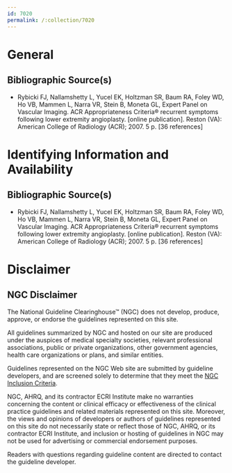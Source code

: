 ```yaml
---
id: 7020
permalink: /:collection/7020
---
```


# General

## Bibliographic Source(s)

- Rybicki FJ, Nallamshetty L, Yucel EK, Holtzman SR, Baum RA, Foley WD, Ho VB, Mammen L, Narra VR, Stein B, Moneta GL, Expert Panel on Vascular Imaging. ACR Appropriateness Criteria® recurrent symptoms following lower extremity angioplasty. [online publication]. Reston (VA): American College of Radiology (ACR); 2007. 5 p. [36 references]

# Identifying Information and Availability

## Bibliographic Source(s)

- Rybicki FJ, Nallamshetty L, Yucel EK, Holtzman SR, Baum RA, Foley WD, Ho VB, Mammen L, Narra VR, Stein B, Moneta GL, Expert Panel on Vascular Imaging. ACR Appropriateness Criteria® recurrent symptoms following lower extremity angioplasty. [online publication]. Reston (VA): American College of Radiology (ACR); 2007. 5 p. [36 references]

# Disclaimer

## NGC Disclaimer

The National Guideline Clearinghouse™ (NGC) does not develop, produce, approve, or endorse the guidelines represented on this site.

All guidelines summarized by NGC and hosted on our site are produced under the auspices of medical specialty societies, relevant professional associations, public or private organizations, other government agencies, health care organizations or plans, and similar entities.

Guidelines represented on the NGC Web site are submitted by guideline developers, and are screened solely to determine that they meet the [NGC Inclusion Criteria](/help-and-about/summaries/inclusion-criteria).

NGC, AHRQ, and its contractor ECRI Institute make no warranties concerning the content or clinical efficacy or effectiveness of the clinical practice guidelines and related materials represented on this site. Moreover, the views and opinions of developers or authors of guidelines represented on this site do not necessarily state or reflect those of NGC, AHRQ, or its contractor ECRI Institute, and inclusion or hosting of guidelines in NGC may not be used for advertising or commercial endorsement purposes.

Readers with questions regarding guideline content are directed to contact the guideline developer.


